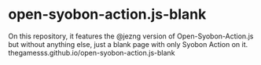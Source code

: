 # open-syobon-action.js-blank
On this repository, it features the @jezng version of Open-Syobon-Action.js but without anything else, just a blank page with only Syobon Action on it.
thegamesss.github.io/open-syobon-action.js-blank

